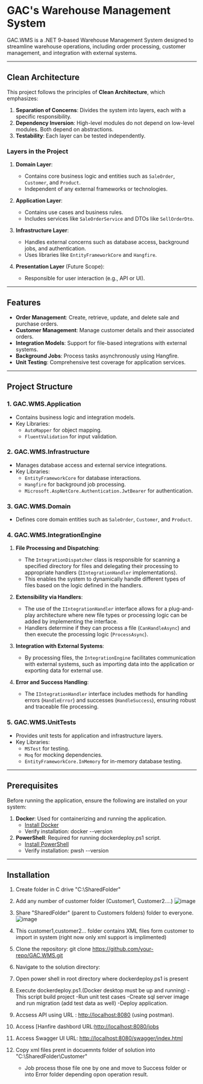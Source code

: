 # GAC's Warehouse Management System

GAC.WMS is a .NET 9-based Warehouse Management System designed to streamline warehouse operations, including order processing, customer management, and integration with external systems.

---
## Clean Architecture

This project follows the principles of **Clean Architecture**, which emphasizes:

1. **Separation of Concerns**: Divides the system into layers, each with a specific responsibility.
2. **Dependency Inversion**: High-level modules do not depend on low-level modules. Both depend on abstractions.
3. **Testability**: Each layer can be tested independently.

### Layers in the Project

1. **Domain Layer**:
   - Contains core business logic and entities such as `SaleOrder`, `Customer`, and `Product`.
   - Independent of any external frameworks or technologies.

2. **Application Layer**:
   - Contains use cases and business rules.
   - Includes services like `SaleOrderService` and DTOs like `SellOrderDto`.

3. **Infrastructure Layer**:
   - Handles external concerns such as database access, background jobs, and authentication.
   - Uses libraries like `EntityFrameworkCore` and `Hangfire`.

4. **Presentation Layer** (Future Scope):
   - Responsible for user interaction (e.g., API or UI).

---
## Features

- **Order Management**: Create, retrieve, update, and delete sale and purchase orders.
- **Customer Management**: Manage customer details and their associated orders.
- **Integration Models**: Support for file-based integrations with external systems.
- **Background Jobs**: Process tasks asynchronously using Hangfire.
- **Unit Testing**: Comprehensive test coverage for application services.

---

## Project Structure

### 1. **GAC.WMS.Application**
- Contains business logic and integration models.
- Key Libraries:
  - `AutoMapper` for object mapping.
  - `FluentValidation` for input validation.

### 2. **GAC.WMS.Infrastructure**
- Manages database access and external service integrations.
- Key Libraries:
  - `EntityFrameworkCore` for database interactions.
  - `Hangfire` for background job processing.
  - `Microsoft.AspNetCore.Authentication.JwtBearer` for authentication.

### 3. **GAC.WMS.Domain**
- Defines core domain entities such as `SaleOrder`, `Customer`, and `Product`.

### 4. **GAC.WMS.IntegrationEngine**
1. **File Processing and Dispatching**:
   - The `IntegrationDispatcher` class is responsible for scanning a specified directory for files and delegating their processing to appropriate handlers (`IIntegrationHandler` implementations).
   - This enables the system to dynamically handle different types of files based on the logic defined in the handlers.

2. **Extensibility via Handlers**:
   - The use of the `IIntegrationHandler` interface allows for a plug-and-play architecture where new file types or processing logic can be added by implementing the interface.
   - Handlers determine if they can process a file (`CanHandleAsync`) and then execute the processing logic (`ProcessAsync`).

3. **Integration with External Systems**:
   - By processing files, the `IntegrationEngine` facilitates communication with external systems, such as importing data into the application or exporting data for external use.

4. **Error and Success Handling**:
   - The `IIntegrationHandler` interface includes methods for handling errors (`HandleError`) and successes (`HandleSuccess`), ensuring robust and traceable file processing.


### 5. **GAC.WMS.UnitTests**
- Provides unit tests for application and infrastructure layers.
- Key Libraries:
  - `MSTest` for testing.
  - `Moq` for mocking dependencies.
  - `EntityFrameworkCore.InMemory` for in-memory database testing.
---
## Prerequisites

Before running the application, ensure the following are installed on your system:

1. **Docker**: Used for containerizing and running the application.
   - [Install Docker](https://docs.docker.com/get-docker/)
   - Verify installation:  docker --version
2. **PowerShell**: Required for running dockerdeploy.ps1 script.
   - [Install PowerShell](https://learn.microsoft.com/en-us/powershell/scripting/install/installing-powershell)
   - Verify installation: pwsh --version
---
## Installation
1. Create folder in C drive "C:\SharedFolder"
2. Add any number of customer folder (Customer1, Customer2....)
   ![image](https://github.com/user-attachments/assets/2fbdaf88-1dc3-4f44-9e08-a58af1ef4e17)
3. Share "SharedFolder" (parent to Customers folders) folder to everyone.
   ![image](https://github.com/user-attachments/assets/de0735bc-9e8b-4f27-a138-9aadc1a14324)
5. This customer1,customer2... folder contains XML files form customer to import in system (right now only xml support is implimented)
   
6. Clone the repository: git clone https://github.com/your-repo/GAC.WMS.git
7. Navigate to the solution directory:
8. Open power shell in root directory where dockerdeploy.ps1 is present
9. Execute dockerdeploy.ps1.(Docker desktop must be up and running)
   -This script build project
   -Run unit test cases
   -Create sql server image and run migration (add test data as well)
   -Deploy application.
10. Accsess API using URL : [http://localhost:8080](http://localhost:8080) (using postman).
11. Access [Hanfire dashbord URL:[http://localhost:8080/jobs](http://localhost:8080/jobs)
12. Access Swagger UI URL: [http://localhost:8080/swagger/index.html]([http://localhost:8080/jobs](http://localhost:8080/swagger/index.html))
13. Copy xml files prent in docuemnts folder of solution into "C:\SharedFolder\Customer"
    - Job process those file one by one and move to Success folder or into Error folder depending opon operation result.



   
    
   
